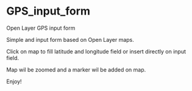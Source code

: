 # GPS_input_form
Open Layer GPS input form

Simple and input form based on Open Layer maps.

Click on map to fill latitude and longitude field or insert directly on input field.

Map wil be zoomed and a marker wil be added on map.

Enjoy! 
